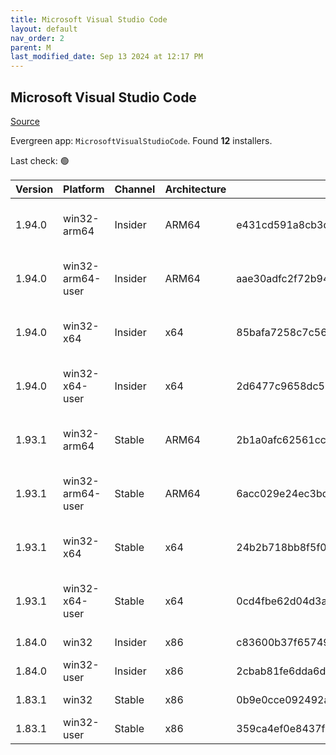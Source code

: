 ```yaml
---
title: Microsoft Visual Studio Code
layout: default
nav_order: 2
parent: M
last_modified_date: Sep 13 2024 at 12:17 PM
---
```


## Microsoft Visual Studio Code

[Source](https://code.visualstudio.com)

Evergreen app: `MicrosoftVisualStudioCode`. Found **12** installers.

Last check: 🟢

| Version | Platform         | Channel | Architecture | Sha256                                                           | URI                                                                                                                                                                                                                                                                                                            |
| ------- | ---------------- | ------- | ------------ | ---------------------------------------------------------------- | -------------------------------------------------------------------------------------------------------------------------------------------------------------------------------------------------------------------------------------------------------------------------------------------------------------- |
| 1.94.0  | win32-arm64      | Insider | ARM64        | e431cd591a8cb3de165a99349138279f04b1ceba2dd1ca16c936c494c7c2c889 | [https://vscode.download.prss.microsoft.com/dbazure/download/insider/f4746c94726e157c9b6534f1355d163ca4efcb38/VSCodeSetup-arm64-1.94.0-insider.exe](https://vscode.download.prss.microsoft.com/dbazure/download/insider/f4746c94726e157c9b6534f1355d163ca4efcb38/VSCodeSetup-arm64-1.94.0-insider.exe)         |
| 1.94.0  | win32-arm64-user | Insider | ARM64        | aae30adfc2f72b94c1cc1ce82180384365abe676ff8307906b94c32238d7d5db | [https://vscode.download.prss.microsoft.com/dbazure/download/insider/f4746c94726e157c9b6534f1355d163ca4efcb38/VSCodeUserSetup-arm64-1.94.0-insider.exe](https://vscode.download.prss.microsoft.com/dbazure/download/insider/f4746c94726e157c9b6534f1355d163ca4efcb38/VSCodeUserSetup-arm64-1.94.0-insider.exe) |
| 1.94.0  | win32-x64        | Insider | x64          | 85bafa7258c7c5615a17a7493e229c1bcc0df403a8a76c68330b76a254abfd56 | [https://vscode.download.prss.microsoft.com/dbazure/download/insider/f4746c94726e157c9b6534f1355d163ca4efcb38/VSCodeSetup-x64-1.94.0-insider.exe](https://vscode.download.prss.microsoft.com/dbazure/download/insider/f4746c94726e157c9b6534f1355d163ca4efcb38/VSCodeSetup-x64-1.94.0-insider.exe)             |
| 1.94.0  | win32-x64-user   | Insider | x64          | 2d6477c9658dc507bf75689d6968ebf9d97a8fd40e16fb2b5f890ba95837b01a | [https://vscode.download.prss.microsoft.com/dbazure/download/insider/f4746c94726e157c9b6534f1355d163ca4efcb38/VSCodeUserSetup-x64-1.94.0-insider.exe](https://vscode.download.prss.microsoft.com/dbazure/download/insider/f4746c94726e157c9b6534f1355d163ca4efcb38/VSCodeUserSetup-x64-1.94.0-insider.exe)     |
| 1.93.1  | win32-arm64      | Stable  | ARM64        | 2b1a0afc62561cc4e22085c7003c3589a06e933a4cbd507c3e729605e5f8c7fd | [https://vscode.download.prss.microsoft.com/dbazure/download/stable/38c31bc77e0dd6ae88a4e9cc93428cc27a56ba40/VSCodeSetup-arm64-1.93.1.exe](https://vscode.download.prss.microsoft.com/dbazure/download/stable/38c31bc77e0dd6ae88a4e9cc93428cc27a56ba40/VSCodeSetup-arm64-1.93.1.exe)                           |
| 1.93.1  | win32-arm64-user | Stable  | ARM64        | 6acc029e24ec3bdc4eb974147b5e47fe7aba7644a30b653a158f729b9390f151 | [https://vscode.download.prss.microsoft.com/dbazure/download/stable/38c31bc77e0dd6ae88a4e9cc93428cc27a56ba40/VSCodeUserSetup-arm64-1.93.1.exe](https://vscode.download.prss.microsoft.com/dbazure/download/stable/38c31bc77e0dd6ae88a4e9cc93428cc27a56ba40/VSCodeUserSetup-arm64-1.93.1.exe)                   |
| 1.93.1  | win32-x64        | Stable  | x64          | 24b2b718bb8f5f08ee6703484b6e71604b0f1f10e9e23f18efc3b301d04c0c9d | [https://vscode.download.prss.microsoft.com/dbazure/download/stable/38c31bc77e0dd6ae88a4e9cc93428cc27a56ba40/VSCodeSetup-x64-1.93.1.exe](https://vscode.download.prss.microsoft.com/dbazure/download/stable/38c31bc77e0dd6ae88a4e9cc93428cc27a56ba40/VSCodeSetup-x64-1.93.1.exe)                               |
| 1.93.1  | win32-x64-user   | Stable  | x64          | 0cd4fbe62d04d3a468409fbe375d9a3ee0949adfa5158c197412dbed40dac5ba | [https://vscode.download.prss.microsoft.com/dbazure/download/stable/38c31bc77e0dd6ae88a4e9cc93428cc27a56ba40/VSCodeUserSetup-x64-1.93.1.exe](https://vscode.download.prss.microsoft.com/dbazure/download/stable/38c31bc77e0dd6ae88a4e9cc93428cc27a56ba40/VSCodeUserSetup-x64-1.93.1.exe)                       |
| 1.84.0  | win32            | Insider | x86          | c83600b37f65749ea9e16496847bbfd967dece2472cee7d8011ae719e2633c18 | [https://az764295.vo.msecnd.net/insider/0c36b92c82064882a228487040187cfc13669c0f/VSCodeSetup-ia32-1.84.0-insider.exe](https://az764295.vo.msecnd.net/insider/0c36b92c82064882a228487040187cfc13669c0f/VSCodeSetup-ia32-1.84.0-insider.exe)                                                                     |
| 1.84.0  | win32-user       | Insider | x86          | 2cbab81fe6dda6dfb07751707107db95ba7afa0a6ada65a1df78a04eef0aadf5 | [https://az764295.vo.msecnd.net/insider/0c36b92c82064882a228487040187cfc13669c0f/VSCodeUserSetup-ia32-1.84.0-insider.exe](https://az764295.vo.msecnd.net/insider/0c36b92c82064882a228487040187cfc13669c0f/VSCodeUserSetup-ia32-1.84.0-insider.exe)                                                             |
| 1.83.1  | win32            | Stable  | x86          | 0b9e0cce092492a88cdaf12048e3630290944b051f3194c5ca3d6b7012f05e7f | [https://az764295.vo.msecnd.net/stable/a6606b6ca720bca780c2d3c9d4cc3966ff2eca12/VSCodeSetup-ia32-1.83.1.exe](https://az764295.vo.msecnd.net/stable/a6606b6ca720bca780c2d3c9d4cc3966ff2eca12/VSCodeSetup-ia32-1.83.1.exe)                                                                                       |
| 1.83.1  | win32-user       | Stable  | x86          | 359ca4ef0e8437f7e5183a97a9d79834463a3df88bb10c82c48cc2bd53b8a7e5 | [https://az764295.vo.msecnd.net/stable/a6606b6ca720bca780c2d3c9d4cc3966ff2eca12/VSCodeUserSetup-ia32-1.83.1.exe](https://az764295.vo.msecnd.net/stable/a6606b6ca720bca780c2d3c9d4cc3966ff2eca12/VSCodeUserSetup-ia32-1.83.1.exe)                                                                               |
